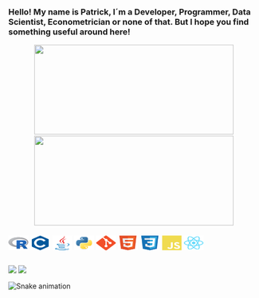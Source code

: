 ### Hello! My name is **Patrick**, I´m a Developer, Programmer, Data Scientist, Econometrician or none of that. But I hope you find something useful around here!
<div align="center">
  <a href="https://github.com/pwguimar">
  <img height="180em" width="400" src="https://github-readme-stats.vercel.app/api?username=pwguimar&show_icons=true&theme=gruvbox&include_all_commits=true&count_private=true"/>
  <img height="180em" width="400" src="https://github-readme-stats.vercel.app/api/top-langs/?username=pwguimar&layout=compact&langs_count=7&theme=gruvbox"/>
</div>
<div style="display: inline_block"><br>
  <a href="https://github.com/pwguimar/r"><img align="center" alt="Icone R" height="30" width="40" src="https://github.com/devicons/devicon/blob/master/icons/r/r-original.svg"></a>
  <img align="center" alt="Icone C" height="30" width="40" src="https://github.com/devicons/devicon/blob/master/icons/c/c-plain.svg">
  <img align="center" alt="Icone Java" height="30" width="40" src="https://github.com/devicons/devicon/blob/master/icons/java/java-original.svg">
  <a href="https://github.com/pwguimar/python"><img align="center" alt="Icone Python" height="30" width="40" src="https://raw.githubusercontent.com/devicons/devicon/master/icons/python/python-original.svg"></a>
   <a href="https://github.com/pwguimar/git"><img align="center" alt="Icone Git" height="30" width="40" src="https://github.com/devicons/devicon/blob/master/icons/git/git-original.svg"></a>
  <img align="center" alt="Icone HTML" height="30" width="40" src="https://raw.githubusercontent.com/devicons/devicon/master/icons/html5/html5-original.svg">
  <img align="center" alt="Icone CSS" height="30" width="40" src="https://raw.githubusercontent.com/devicons/devicon/master/icons/css3/css3-original.svg">
  <img align="center" alt="Icone Js" height="30" width="40" src="https://raw.githubusercontent.com/devicons/devicon/master/icons/javascript/javascript-plain.svg">
  <img align="center" alt="Icone React" height="30" width="40" src="https://raw.githubusercontent.com/devicons/devicon/master/icons/react/react-original.svg">
</div>
  
  ##
 
<div>
  <a href = "mailto:rsqlpython@gmail.com"><img src="https://img.shields.io/badge/-Gmail-%23333?style=for-the-badge&logo=gmail&logoColor=white" target="_blank"></a>
  <a href="https://www.linkedin.com/in/pwguimar/" target="_blank"><img src="https://img.shields.io/badge/-LinkedIn-%230077B5?style=for-the-badge&logo=linkedin&logoColor=white" target="_blank"></a> 

  ![Snake animation](https://github.com/rafaballerini/pwguimar/blob/output/github-contribution-grid-snake.svg)
   
</div>
